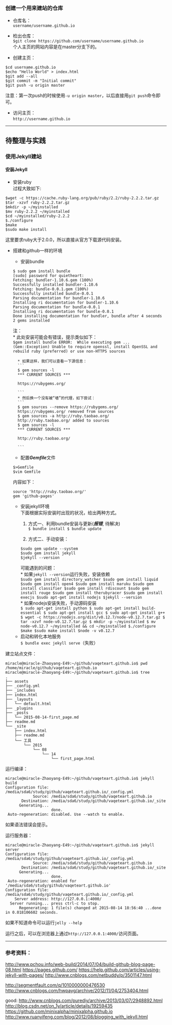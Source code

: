 #
### 创建一个用来建站的仓库  
+ 仓库名：  
`username/username.github.io`

+ 检出仓库：  
`$git clone https://github.com/username/username.github.io`  
个人主页的网站内容是在master分支下的。

+ 创建主页：  
```
$cd username.github.io
$echo "Hello World" > index.html
$git add --all
$git commit -m "Initial commit"
$git push -u origin master
```
注意：第一次push的时候使用`-u origin master`，以后直接用`git push`命令即可。

+ 访问主页：  
`http://username.github.io`

---
## 待整理与实践
### 使用Jekyll建站
#### 安装Jekyll
+ 安装ruby  
过程大致如下:
```
$wget -c https://cache.ruby-lang.org/pub/ruby/2.2/ruby-2.2.2.tar.gz
$tar -xzvf ruby-2.2.2.tar.gz
$mkdir -p ~/myinstalled
$mv ruby-2.2.2 ~/myinstalled
$cd ~/myinstalled/ruby-2.2.2
$./configure
$make
$sudo make install
```  
这里要求ruby大于2.0.0，所以直接从官方下载源代码安装。

+ 搭建和github一样的环境  
	- 安装bundle  
	```
    $ sudo gem install bundle
    [sudo] password for quietheart:
    Fetching: bundler-1.10.6.gem (100%)
    Successfully installed bundler-1.10.6
    Fetching: bundle-0.0.1.gem (100%)
    Successfully installed bundle-0.0.1
    Parsing documentation for bundler-1.10.6
    Installing ri documentation for bundler-1.10.6
    Parsing documentation for bundle-0.0.1
    Installing ri documentation for bundle-0.0.1
    Done installing documentation for bundler, bundle after 4 seconds
    2 gems installed
	```  
	注：  
		* 此处安装可能会有错误，提示类似如下：  
		```
        $gem install bundle
        ERROR:  While executing gem ... (Gem::Exception)
        Unable to require openssl, install OpenSSL and rebuild ruby (preferred) or use non-HTTPS sources
		```

		* 如果这样，我们可以查看一下源信息：  
		```
		$ gem sources -l
		*** CURRENT SOURCES ***

		https://rubygems.org/

 		```
		* 然后换一个没有被“墙”的代理，如下尝试：  
		```
		$ gem sources --remove https://rubygems.org/
		https://rubygems.org/ removed from sources
		$ gem sources -a http://ruby.taobao.org/
		http://ruby.taobao.org/ added to sources
		$ gem sources -l
		*** CURRENT SOURCES ***

		http://ruby.taobao.org/

		```

	- 配置***Gemfile***文件  
	```
	$>Gemfile
	$vim Gemfile
	```
	内容如下：
	```
	source 'http://ruby.taobao.org/'
	gem 'github-pages'
	```
	- 安装jekyll环境  
	下面根据实际安装时出现的状况，给出两种方式。  
        1. 方式一、利用bundle安装与更新(***报错***, 待解决)  
          ```
          $ bundle install
          $ bundle update
          ```

        2. 方式二、手动安装：  
        ```
        $sudo gem update --system
        $sudo gem install jekyll
        $jekyll --version
        ```  
        可能遇到的问题：  
            * 如果`jekyll --version`运行失败，安装依赖  
            ```
            $sudo gem install directory_watcher
            $sudo gem install liquid
            $sudo gem install open4
            $sudo gem install maruku
            $sudo gem install classifier
            $sudo gem install rdiscount
            $sudo gem install rouge
            $sudo gem install therubyracer
            $sudo gem install execjs
            $sudo apt-get install nodejs
            $jekyll --version
            ```  
            * 如果nodejs安装失败，手动源码安装  
            ```
            $ sudo apt-get install python
            $ sudo apt-get install build-essential
            $ sudo apt-get install gcc
            $ sudo apt-get install g++
            $ wget -c https://nodejs.org/dist/v0.12.7/node-v0.12.7.tar.gz
            $ tar -xzvf node-v0.12.7.tar.gz
            $ mkdir -p ~/myinstalled
            $ mv node-v0.12.7 ~/myinstalled && cd ~/myinstalled
            $./configure
            $make
            $sudo make install
            $node -v
            v0.12.7
            ```
	- 启动和转化本地服务  
	`$ bundle exec jekyll serve`（失败）

建立站点文件：
```
miracle@miracle-Zhaoyang-E49:~/github/vaqeteart.github.io$ pwd
/home/miracle/github/vaqeteart.github.io
miracle@miracle-Zhaoyang-E49:~/github/vaqeteart.github.io$ tree
.
├── assets
├── _config.yml
├── _includes
├── index.html
├── _layouts
│   └── default.html
├── _plugins
├── _posts
│   └── 2015-08-14-first_page.md
├── readme.md
└── _site
    ├── index.html
    ├── readme.md
    └── 工具
        └── 2015
            └── 08
                └── 14
                    └── first_page.html

```

运行编译：
```
miracle@miracle-Zhaoyang-E49:~/github/vaqeteart.github.io$ jekyll build
Configuration file: /media/sda6/study/github/vaqeteart.github.io/_config.yml
            Source: /media/sda6/study/github/vaqeteart.github.io
       Destination: /media/sda6/study/github/vaqeteart.github.io/_site
      Generating...
                    done.
 Auto-regeneration: disabled. Use --watch to enable.
```
如果语法错误会提示。

运行服务器：
```
miracle@miracle-Zhaoyang-E49:~/github/vaqeteart.github.io$ jekyll server
Configuration file: /media/sda6/study/github/vaqeteart.github.io/_config.yml
            Source: /media/sda6/study/github/vaqeteart.github.io
       Destination: /media/sda6/study/github/vaqeteart.github.io/_site
      Generating...
                    done.
 Auto-regeneration: enabled for '/media/sda6/study/github/vaqeteart.github.io'
Configuration file: /media/sda6/study/github/vaqeteart.github.io/_config.yml
    Server address: http://127.0.0.1:4000/
  Server running... press ctrl-c to stop.
      Regenerating: 1 file(s) changed at 2015-08-14 18:56:40 ...done in 0.018106602 seconds.
```
如果不知道命令可以运行`jelly --help`

运行之后，可以在浏览器上通过`http://127.0.0.1:4000/`访问页面。

___
### 参考资料：
http://www.pchou.info/web-build/2014/07/04/build-github-blog-page-08.html
https://pages.github.com/
https://help.github.com/articles/using-jekyll-with-pages/
http://www.cnblogs.com/netbuddy/p/3501147.html


http://segmentfault.com/q/1010000000476530
http://www.cnblogs.com/hwpayg/archive/2012/11/04/2753404.html

good:
http://www.cnblogs.com/purediy/archive/2013/03/07/2948892.html
http://blog.csdn.net/on_1y/article/details/19259435
https://github.com/minixalpha/minixalpha.github.io
http://www.ruanyifeng.com/blog/2012/08/blogging_with_jekyll.html

